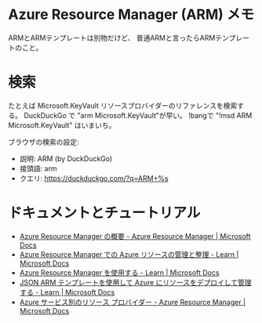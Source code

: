 # Azure Resource Manager (ARM) メモ

ARMとARMテンプレートは別物だけど、
普通ARMと言ったらARMテンプレートのこと。

# 検索

たとえば Microsoft.KeyVault リソースプロバイダーのリファレンスを検索する。
DuckDuckGo で "arm Microsoft.KeyVault"が早い。
!bangで "!msd ARM Microsoft.KeyVault" はいまいち。

ブラウザの検索の設定:
- 説明: ARM (by DuckDuckGo)
- 接頭語: arm
- クエリ: https://duckduckgo.com/?q=ARM+%s



# ドキュメントとチュートリアル

- [Azure Resource Manager の概要 - Azure Resource Manager | Microsoft Docs](https://docs.microsoft.com/ja-jp/azure/azure-resource-manager/management/overview)
- [Azure Resource Manager での Azure リソースの管理と整理 - Learn | Microsoft Docs](https://docs.microsoft.com/ja-jp/learn/modules/control-and-organize-with-azure-resource-manager/)
- [Azure Resource Manager を使用する - Learn | Microsoft Docs](https://docs.microsoft.com/ja-jp/learn/modules/use-azure-resource-manager/)
- [JSON ARM テンプレートを使用して Azure にリソースをデプロイして管理する - Learn | Microsoft Docs](https://docs.microsoft.com/ja-jp/learn/paths/deploy-manage-resource-manager-templates/)
- [Azure サービス別のリソース プロバイダー - Azure Resource Manager | Microsoft Docs](https://docs.microsoft.com/ja-jp/azure/azure-resource-manager/management/azure-services-resource-providers)
